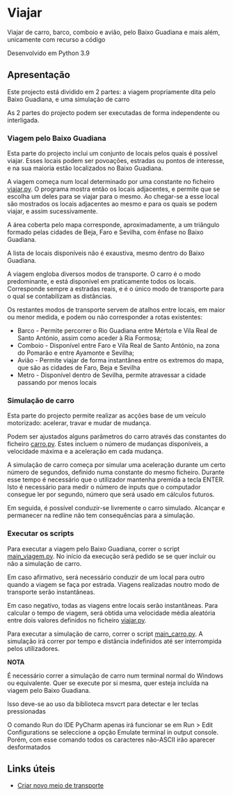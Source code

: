 # Viajar

Viajar de carro, barco, comboio e avião, pelo Baixo Guadiana e mais além, unicamente com recurso a código

Desenvolvido em Python 3.9

## Apresentação

Este projecto está dividido em 2 partes: a viagem propriamente dita pelo Baixo Guadiana, e uma simulação de carro

As 2 partes do projecto podem ser executadas de forma independente ou interligada.

### Viagem pelo Baixo Guadiana

Esta parte do projecto inclui um conjunto de locais pelos quais é possível viajar.
Esses locais podem ser povoações, estradas ou pontos de interesse, e na sua maioria estão localizados no Baixo Guadiana.

A viagem começa num local determinado por uma constante no ficheiro [viajar.py](https://github.com/migueldgoncalves/Viajar/blob/master/src/viajar/viajar.py).
O programa mostra então os locais adjacentes, e permite que se escolha um deles para se viajar para o mesmo.
Ao chegar-se a esse local são mostrados os locais adjacentes ao mesmo e para os quais se podem viajar, e assim sucessivamente.

A área coberta pelo mapa corresponde, aproximadamente, a um triângulo formado pelas cidades de Beja, Faro e Sevilha, com ênfase no Baixo Guadiana.

A lista de locais disponíveis não é exaustiva, mesmo dentro do Baixo Guadiana.

A viagem engloba diversos modos de transporte.
O carro é o modo predominante, e está disponível em praticamente todos os locais.
Corresponde sempre a estradas reais, e é o único modo de transporte para o qual se contabilizam as distâncias.

Os restantes modos de transporte servem de atalhos entre locais, em maior ou menor medida, e podem ou não corresponder a rotas existentes:

- Barco - Permite percorrer o Rio Guadiana entre Mértola e Vila Real de Santo António, assim como aceder à Ria Formosa;
- Comboio - Disponível entre Faro e Vila Real de Santo António, na zona do Pomarão e entre Ayamonte e Sevilha;
- Avião - Permite viajar de forma instantânea entre os extremos do mapa, que são as cidades de Faro, Beja e Sevilha
- Metro - Disponível dentro de Sevilha, permite atravessar a cidade passando por menos locais

### Simulação de carro

Esta parte do projecto permite realizar as acções base de um veículo motorizado: acelerar, travar e mudar de mudança.

Podem ser ajustados alguns parâmetros do carro através das constantes do ficheiro [carro.py](https://github.com/migueldgoncalves/Viajar/blob/master/src/carro/carro.py).
Estes incluem o número de mudanças disponíveis, a velocidade máxima e a aceleração em cada mudança.

A simulação de carro começa por simular uma aceleração durante um certo número de segundos, definido numa constante do mesmo ficheiro.
Durante esse tempo é necessário que o utilizador mantenha premida a tecla ENTER.
Isto é necessário para medir o número de inputs que o computador consegue ler por segundo, número que será usado em cálculos futuros.

Em seguida, é possível conduzir-se livremente o carro simulado.
Alcançar e permanecer na redline não tem consequências para a simulação.

### Executar os scripts

Para executar a viagem pelo Baixo Guadiana, correr o script [main_viagem.py](https://github.com/migueldgoncalves/Viajar/blob/master/src/main_viagem.py).
No início da execução será pedido se se quer incluir ou não a simulação de carro.

Em caso afirmativo, será necessário conduzir de um local para outro quando a viagem se faça por estrada.
Viagens realizadas noutro modo de transporte serão instantâneas.

Em caso negativo, todas as viagens entre locais serão instantâneas.
Para calcular o tempo de viagem, será obtida uma velocidade média aleatória entre dois valores definidos no ficheiro [viajar.py](https://github.com/migueldgoncalves/Viajar/blob/master/src/viajar/viajar.py).

Para executar a simulação de carro, correr o script [main_carro.py](https://github.com/migueldgoncalves/Viajar/blob/master/src/main_carro.py).
A simulação irá correr por tempo e distância indefinidos até ser interrompida pelos utilizadores.

**NOTA**

É necessário correr a simulação de carro num terminal normal do Windows ou equivalente.
Quer se execute por si mesma, quer esteja incluída na viagem pelo Baixo Guadiana.

Isso deve-se ao uso da biblioteca msvcrt para detectar e ler teclas pressionadas

O comando Run do IDE PyCharm apenas irá funcionar se em Run > Edit Configurations se seleccione a opção Emulate terminal in output console.
Porém, com esse comando todos os caracteres não-ASCII irão aparecer desformatados

## Links úteis

* [Criar novo meio de transporte](https://github.com/migueldgoncalves/Viajar/blob/master/docs/criar_novo_meio_transporte.md)